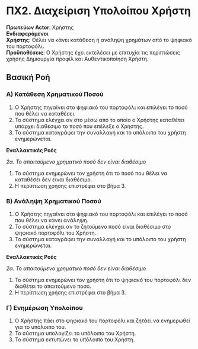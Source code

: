 # ΠΧ2. Διαχείριση Υπολοίπου Χρήστη

**Πρωτεύων Actor**: Χρήστης  
**Ενδιαφερόμενοι**  
**Χρήστης**: Θέλει να κάνει κατάθεση ή ανάληψη χρημάτων από το ψηφιακό του πορτοφόλι.    
**Προϋποθέσεις**: Ο Χρήστης έχει εκτελέσει με επιτυχία τις περιπτώσεις χρήσης Δημιουργία προφίλ και Αυθεντικοποίηση Χρήστη.

## Βασική Ροή

### Α) Κατάθεση Χρηματικού Ποσού

1. Ο Χρήστης πηγαίνει στο ψηφιακό του πορτοφόλι και επιλέγει το ποσό που θέλει να καταθέσει.
2. Το σύστημα ελέγχει αν στο μέσω από το οποίο ο Χρήστης καταθέτει υπάρχει διαθέσιμο το ποσό που επέλεξε ο Χρήστης.
3. Το σύστημα καταγράφει την συναλλαγή και το υπόλοιπο του χρήστη ενημερώνεται.

**Εναλλακτικές Ροές**

*2α. Το απαιτούμενο χρηματικό ποσό δεν είναι διαθέσιμο*
1. Το σύστημα ενημερώνει τον χρήστη ότι το ποσό που θέλει να καταθέσει δεν ειναι διαθέσιμο.
2. Η περίπτωση χρήσης επιστρέφει στο βήμα 3.

### Β) Ανάληψη Χρηματικού Ποσού

1. Ο Χρήστης πηγαίνει στο ψηφιακό του πορτοφόλι και επιλέγει το ποσό που θέλει να κάνει ανάληψη.
2. Το σύστημα ελέγχει αν το ζητούμενο ποσό είναι διαθέσιμο στο ψηφιακό πορτοφόλι του Χρήστη.
3. Το σύστημα καταγράφει την συναλλαγή και το υπόλοιπο του χρήστη ενημερώνεται.

**Εναλλακτικές Ροές**

*2α. Το απαιτούμενο χρηματικό ποσό δεν είναι διαθέσιμο*
1. Το σύστημα ενημερώνει τον χρήστη ότι το ψηφιακό του πορτοφόλι δεν διαθέτει το απαιτούμενο ποσό.
2. Η περίπτωση χρήσης επιστρέφει στο βήμα 3.

### Γ) Ενημέρωση Υπολοίπου

1. Ο Χρήστης πάει στο ψηφιακό του πορτοφόλι και ζητάει να ενημερωθεί για το υπόλοιπο του.
2. Το σύστημα υπολογίζει το υπόλοιπο του Χρήστη.
3. Το σύστημα εκτυπώνει το υπόλοιπο του Χρήστη.

